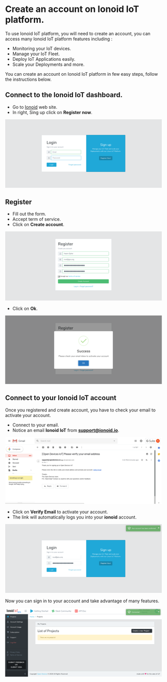 # Create an account on Ionoid IoT platform.

To use Ionoid IoT platform, you will need to create an account, you can access many Ionoid IoT platform 
features including :

- Monitoring your IoT devices.
- Manage your IoT Fleet.
- Deploy IoT  Applications easily.
- Scale your Deployments and more.

You can create an account on Ionoid IoT platform in few easy steps, follow the instructions below.

##  Connect to the Ionoid  IoT dashboard.

- Go to  [Ionoid](https://dashboard.ionoid.io) web site.
- In right, Sing up click on **Register now**.

![Connect to dashboard](login.png)

##  Register

- Fill out the form.
- Accept term of service.
- Click on **Create account**.

![Register](register.png)

- Click on **Ok**.

![Register Success](registerSuccess.png)

## Connect to your Ionoid IoT account

Once you registered and create account, you have to check your email to activate your account.

- Connect to your email.
- Notice an email **Ionoid IoT** from **support@ionoid.io**.

![Mail link](VerifyEmail.png)
- Click on **Verify Email** to activate your account.
- The link will automatically logs you into your **ionoid** account.

![Account Confirmed](AccountConfirmed.png)

Now you can sign in to your account and take advantage of many features.

![Connected](Connected.png)


